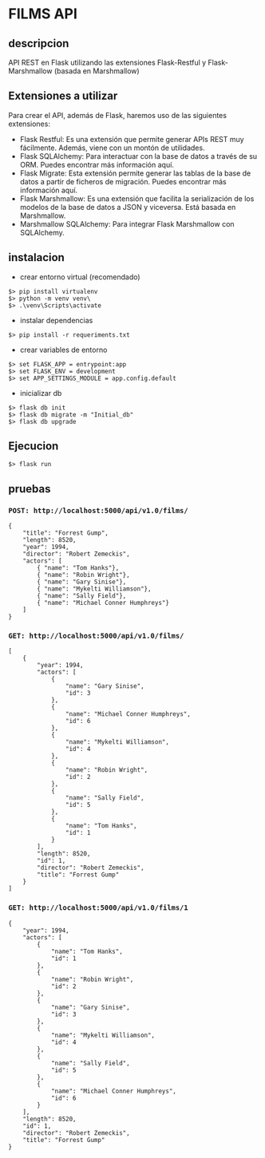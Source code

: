 # FILMS API
## descripcion
API REST en Flask utilizando las extensiones Flask-Restful y Flask-Marshmallow (basada en Marshmallow)

## Extensiones a utilizar
Para crear el API, además de Flask, haremos uso de las siguientes extensiones:

* Flask Restful: Es una extensión que permite generar APIs REST muy fácilmente. Además, viene con un montón de utilidades.
* Flask SQLAlchemy: Para interactuar con la base de datos a través de su ORM. Puedes encontrar más información aquí.
* Flask Migrate: Esta extensión permite generar las tablas de la base de datos a partir de ficheros de migración. Puedes encontrar más información aquí.
* Flask Marshmallow: Es una extensión que facilita la serialización de los modelos de la base de datos a JSON y viceversa. Está basada en Marshmallow.
* Marshmallow SQLAlchemy: Para integrar Flask Marshmallow con SQLAlchemy.

## instalacion
* crear entorno virtual (recomendado)
```
$> pip install virtualenv
$> python -m venv venv\
$> .\venv\Scripts\activate
```
* instalar dependencias
```
$> pip install -r requeriments.txt 
```
* crear variables de entorno
```
$> set FLASK_APP = entrypoint:app
$> set FLASK_ENV = development
$> set APP_SETTINGS_MODULE = app.config.default
```
* inicializar db
```
$> flask db init
$> flask db migrate -m "Initial_db"
$> flask db upgrade
```
## Ejecucion
``` 
$> flask run
```
## pruebas
### ```POST: http://localhost:5000/api/v1.0/films/``` 
```
{
    "title": "Forrest Gump",
    "length": 8520,
    "year": 1994,
    "director": "Robert Zemeckis",
    "actors": [
        { "name": "Tom Hanks"},
        { "name": "Robin Wright"},
        { "name": "Gary Sinise"},
        { "name": "Mykelti Williamson"},
        { "name": "Sally Field"},
        { "name": "Michael Conner Humphreys"}
    ]
}
```
### ```GET: http://localhost:5000/api/v1.0/films/``` 
```
[
    {
        "year": 1994,
        "actors": [
            {
                "name": "Gary Sinise",
                "id": 3
            },
            {
                "name": "Michael Conner Humphreys",
                "id": 6
            },
            {
                "name": "Mykelti Williamson",
                "id": 4
            },
            {
                "name": "Robin Wright",
                "id": 2
            },
            {
                "name": "Sally Field",
                "id": 5
            },
            {
                "name": "Tom Hanks",
                "id": 1
            }
        ],
        "length": 8520,
        "id": 1,
        "director": "Robert Zemeckis",
        "title": "Forrest Gump"
    }
]
```

### ```GET: http://localhost:5000/api/v1.0/films/1``` 
```
{
    "year": 1994,
    "actors": [
        {
            "name": "Tom Hanks",
            "id": 1
        },
        {
            "name": "Robin Wright",
            "id": 2
        },
        {
            "name": "Gary Sinise",
            "id": 3
        },
        {
            "name": "Mykelti Williamson",
            "id": 4
        },
        {
            "name": "Sally Field",
            "id": 5
        },
        {
            "name": "Michael Conner Humphreys",
            "id": 6
        }
    ],
    "length": 8520,
    "id": 1,
    "director": "Robert Zemeckis",
    "title": "Forrest Gump"
}
```

